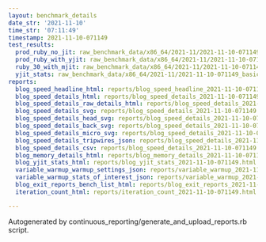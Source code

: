 ```yaml
---
layout: benchmark_details
date_str: '2021-11-10'
time_str: '07:11:49'
timestamp: 2021-11-10-071149
test_results:
  prod_ruby_no_jit: raw_benchmark_data/x86_64/2021-11/2021-11-10-071149_basic_benchmark_prod_ruby_no_jit.json
  prod_ruby_with_yjit: raw_benchmark_data/x86_64/2021-11/2021-11-10-071149_basic_benchmark_prod_ruby_with_yjit.json
  ruby_30_with_mjit: raw_benchmark_data/x86_64/2021-11/2021-11-10-071149_basic_benchmark_ruby_30_with_mjit.json
  yjit_stats: raw_benchmark_data/x86_64/2021-11/2021-11-10-071149_basic_benchmark_yjit_stats.json
reports:
  blog_speed_headline_html: reports/blog_speed_headline_2021-11-10-071149.html
  blog_speed_details_html: reports/blog_speed_details_2021-11-10-071149.html
  blog_speed_details_raw_details_html: reports/blog_speed_details_2021-11-10-071149.raw_details.html
  blog_speed_details_svg: reports/blog_speed_details_2021-11-10-071149.svg
  blog_speed_details_head_svg: reports/blog_speed_details_2021-11-10-071149.head.svg
  blog_speed_details_back_svg: reports/blog_speed_details_2021-11-10-071149.back.svg
  blog_speed_details_micro_svg: reports/blog_speed_details_2021-11-10-071149.micro.svg
  blog_speed_details_tripwires_json: reports/blog_speed_details_2021-11-10-071149.tripwires.json
  blog_speed_details_csv: reports/blog_speed_details_2021-11-10-071149.csv
  blog_memory_details_html: reports/blog_memory_details_2021-11-10-071149.html
  blog_yjit_stats_html: reports/blog_yjit_stats_2021-11-10-071149.html
  variable_warmup_warmup_settings_json: reports/variable_warmup_2021-11-10-071149.warmup_settings.json
  variable_warmup_stats_of_interest_json: reports/variable_warmup_2021-11-10-071149.stats_of_interest.json
  blog_exit_reports_bench_list_html: reports/blog_exit_reports_2021-11-10-071149.bench_list.html
  iteration_count_html: reports/iteration_count_2021-11-10-071149.html

---
```

Autogenerated by continuous_reporting/generate_and_upload_reports.rb script.
